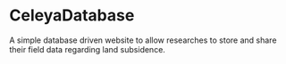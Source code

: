 # CeleyaDatabase
A simple database driven website to allow researches to store and share their field data regarding land subsidence. 

